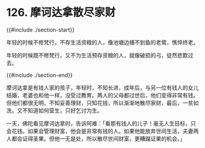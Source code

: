 # 126. 摩诃达拿散尽家财
{{#include ./section-start}}

年轻的时候不修梵行，不存生活资粮的人，像池塘边捕不到鱼的老鹭，憔悴终老。



年轻的时候既不修梵行，又不为生活预存资粮的人，就像破损的弓，徒然悲歎过去。

{{#include ./section-end}}

摩诃达拿是有钱人家的孩子，年轻时，不知长进，成年后，与另一位有钱人的女儿结婚，老婆也和他一样，没受过教育。两人的父母都过世后，他们变得非常有钱。但他们都很无明，不知妥善理财，只知花钱，所以渐渐地散尽家财，最后，一贫如洗，又不知道如何营生，只好乞讨为生。

一天，佛陀看见摩诃达拿时，告诉阿难：「看那有钱人的儿子！毫无人生目标，只会花钱。如果会管理财富，他会是非常有钱的人。如果他能放弃世间生活，夫妻两人都会证得圣果。但他一无是处，所以散尽世间财富，更糟蹋证果的机会。」

